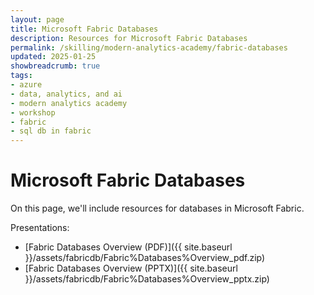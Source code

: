 ```yaml
---
layout: page
title: Microsoft Fabric Databases
description: Resources for Microsoft Fabric Databases
permalink: /skilling/modern-analytics-academy/fabric-databases
updated: 2025-01-25
showbreadcrumb: true
tags:
- azure
- data, analytics, and ai
- modern analytics academy
- workshop
- fabric
- sql db in fabric
---
```


# Microsoft Fabric Databases

On this page, we'll include resources for databases in Microsoft Fabric. 

Presentations:

* [Fabric Databases Overview (PDF)]({{ site.baseurl }}/assets/fabricdb/Fabric%Databases%Overview_pdf.zip) 
* [Fabric Databases Overview (PPTX)]({{ site.baseurl }}/assets/fabricdb/Fabric%Databases%Overview_pptx.zip) 

